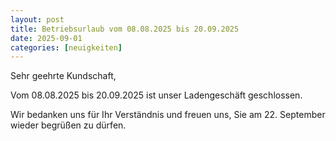 ```yaml
---
layout: post
title: Betriebsurlaub vom 08.08.2025 bis 20.09.2025
date: 2025-09-01
categories: [neuigkeiten]
---
```


Sehr geehrte Kundschaft,

Vom 08.08.2025 bis 20.09.2025 ist unser Ladengeschäft geschlossen.

Wir bedanken uns für Ihr Verständnis und freuen uns, Sie am 22. September wieder begrüßen zu dürfen.


